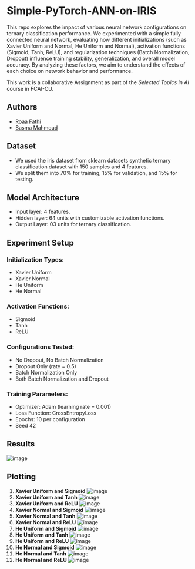 # Simple-PyTorch-ANN-on-IRIS
This repo explores the impact of various neural network configurations on ternary classification performance. We experimented with a simple fully connected neural network, evaluating how different initializations (such as Xavier Uniform and Normal, He Uniform and Normal), activation functions (Sigmoid, Tanh, ReLU), and regularization techniques (Batch Normalization, Dropout) influence training stability, generalization, and overall model accuracy. By analyzing these factors, we aim to understand the effects of each choice on network behavior and performance.

This work is a collaborative Assignment as part of the _Selected Topics in AI_ course in FCAI-CU.

## Authors
- [Roaa Fathi](https://github.com/rFathi03)
- [Basma Mahmoud](https://github.com/Basma2423)

## Dataset
- We used the iris dataset from sklearn datasets synthetic ternary classification dataset with 150 samples and 4 features.
- We split them into 70% for training, 15% for validation, and 15% for testing.

## Model Architecture
- Input layer: 	4 features.
- Hidden layer: 	64 units with customizable activation functions.
- Output Layer:	03 units for ternary classification.

## Experiment Setup
### Initialization Types:
- Xavier Uniform
- Xavier Normal
- He Uniform
- He Normal

### Activation Functions:
- Sigmoid
- Tanh
- ReLU

### Configurations Tested:
- No Dropout, No Batch Normalization
- Dropout Only (rate = 0.5)
- Batch Normalization Only
- Both Batch Normalization and Dropout

### Training Parameters:
- Optimizer: 	Adam (learning rate = 0.001)
- Loss Function: 	CrossEntropyLoss
- Epochs:		10 per configuration
- Seed			42

## Results
![image](https://github.com/user-attachments/assets/eaa32b8a-85e0-4b89-9ec2-145f6b79a4eb)


## Plotting
1. **Xavier Uniform and Sigmoid**
![image](https://github.com/user-attachments/assets/8346741d-20c1-451a-a28d-313ffae9d0f0)
2. **Xavier Uniform and Tanh**
 ![image](https://github.com/user-attachments/assets/e6ef6215-f1af-4e2c-997d-1a35751d3ae3)
3. **Xavier Uniform and ReLU** 
![image](https://github.com/user-attachments/assets/f1afc691-690f-4503-a6bc-951e8e9b4e93)
4. **Xavier Normal and Sigmoid**
 ![image](https://github.com/user-attachments/assets/30b632eb-f63c-4707-8e32-1b20e8129d30)
5. **Xavier Normal and Tanh**
![image](https://github.com/user-attachments/assets/b86b4283-7294-4e05-b0a9-9983e4d719c4)
6. **Xavier Normal and ReLU** 
![image](https://github.com/user-attachments/assets/0131e5b6-30ea-4fa9-b5a3-b55f3ca1b0ad)
7. **He Uniform and Sigmoid**
![image](https://github.com/user-attachments/assets/fab83965-3397-4bb6-a4cd-e7fe9c4e2b8f)
8. **He Uniform and Tanh**
![image](https://github.com/user-attachments/assets/f7d7d3e5-c345-4881-b9af-47305d3462cb)
9. **He Uniform and ReLU** 
![image](https://github.com/user-attachments/assets/e749d6a0-bb8a-41d2-af98-8b632ae69926)
10. **He Normal and Sigmoid**
![image](https://github.com/user-attachments/assets/1f81079c-135b-4260-9b1d-7959ccbd4831)
11. **He Normal and Tanh**
 ![image](https://github.com/user-attachments/assets/9891e2c5-4803-48ee-8de6-3bcb5c370a9a)
12. **He Normal and ReLU** 
![image](https://github.com/user-attachments/assets/8499b2f6-1e8a-4430-8b1b-acc011371f85)












